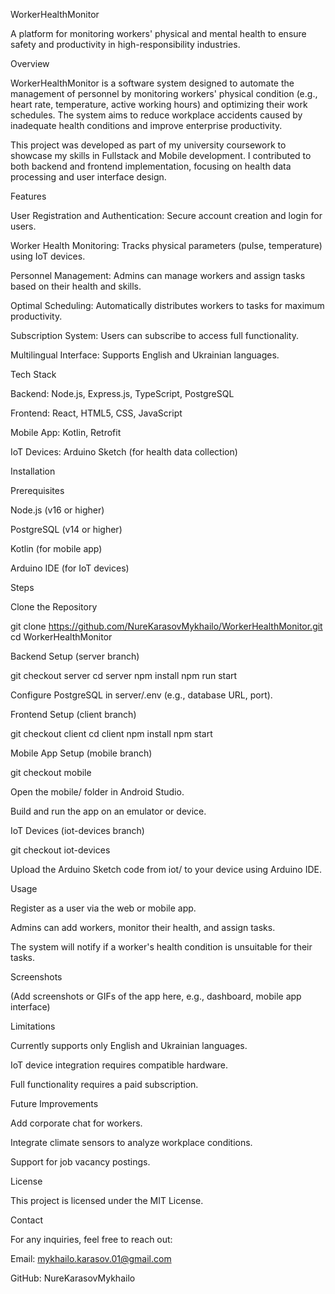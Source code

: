 WorkerHealthMonitor

A platform for monitoring workers' physical and mental health to ensure safety and productivity in high-responsibility industries.

Overview

WorkerHealthMonitor is a software system designed to automate the management of personnel by monitoring workers' physical condition (e.g., heart rate, temperature, active working hours) and optimizing their work schedules. The system aims to reduce workplace accidents caused by inadequate health conditions and improve enterprise productivity.

This project was developed as part of my university coursework to showcase my skills in Fullstack and Mobile development. I contributed to both backend and frontend implementation, focusing on health data processing and user interface design.

Features





User Registration and Authentication: Secure account creation and login for users.



Worker Health Monitoring: Tracks physical parameters (pulse, temperature) using IoT devices.



Personnel Management: Admins can manage workers and assign tasks based on their health and skills.



Optimal Scheduling: Automatically distributes workers to tasks for maximum productivity.



Subscription System: Users can subscribe to access full functionality.



Multilingual Interface: Supports English and Ukrainian languages.

Tech Stack





Backend: Node.js, Express.js, TypeScript, PostgreSQL



Frontend: React, HTML5, CSS, JavaScript



Mobile App: Kotlin, Retrofit



IoT Devices: Arduino Sketch (for health data collection)

Installation

Prerequisites





Node.js (v16 or higher)



PostgreSQL (v14 or higher)



Kotlin (for mobile app)



Arduino IDE (for IoT devices)

Steps





Clone the Repository

git clone https://github.com/NureKarasovMykhailo/WorkerHealthMonitor.git
cd WorkerHealthMonitor



Backend Setup (server branch)

git checkout server
cd server
npm install
npm run start





Configure PostgreSQL in server/.env (e.g., database URL, port).



Frontend Setup (client branch)

git checkout client
cd client
npm install
npm start



Mobile App Setup (mobile branch)

git checkout mobile





Open the mobile/ folder in Android Studio.



Build and run the app on an emulator or device.



IoT Devices (iot-devices branch)

git checkout iot-devices





Upload the Arduino Sketch code from iot/ to your device using Arduino IDE.

Usage





Register as a user via the web or mobile app.



Admins can add workers, monitor their health, and assign tasks.



The system will notify if a worker's health condition is unsuitable for their tasks.

Screenshots

(Add screenshots or GIFs of the app here, e.g., dashboard, mobile app interface)

Limitations





Currently supports only English and Ukrainian languages.



IoT device integration requires compatible hardware.



Full functionality requires a paid subscription.

Future Improvements





Add corporate chat for workers.



Integrate climate sensors to analyze workplace conditions.



Support for job vacancy postings.

License

This project is licensed under the MIT License.

Contact

For any inquiries, feel free to reach out:





Email: mykhailo.karasov.01@gmail.com



GitHub: NureKarasovMykhailo
